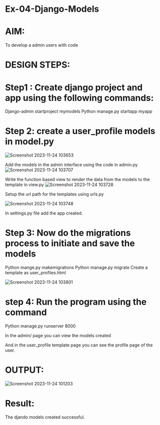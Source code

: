 # Ex-04-Django-Models
# AIM:
To develop a admin users with code

# DESIGN STEPS:

# Step1 : Create django project and app using the following commands:

Django-admin startproject mymodels
Python manage.py startapp myapp

# Step 2: create a user_profile models in model.py

![Screenshot 2023-11-24 103653](https://github.com/sasintharparanthaman/ODD2023-WT-Ex-04-Django-Models/assets/145743219/441fc9fe-2142-4b3c-a9ee-662b6485dd03)


Add the models in the admin interface using the code in admin.py
![Screenshot 2023-11-24 103707](https://github.com/sasintharparanthaman/ODD2023-WT-Ex-04-Django-Models/assets/145743219/dc8d97dd-820a-4067-9666-a16f56e3bd6f)



Write the function based view to render the data from the models to the template in view.py
![Screenshot 2023-11-24 103728](https://github.com/sasintharparanthaman/ODD2023-WT-Ex-04-Django-Models/assets/145743219/341c3119-6283-4528-9ab7-f5886609f0e6)


Setup the url path for the templates using urls.py

![Screenshot 2023-11-24 103748](https://github.com/sasintharparanthaman/ODD2023-WT-Ex-04-Django-Models/assets/145743219/d3c304d0-5ad2-4d35-a4ed-a5d22e0a8ba2)


In settings.py file add the app created.

# Step 3: Now do the migrations process to initiate and save the models

Python mange.py makemigrations
Python manage.py migrate
Create a template as user_profiles.html

![Screenshot 2023-11-24 103801](https://github.com/sasintharparanthaman/ODD2023-WT-Ex-04-Django-Models/assets/145743219/80af8d59-3c97-4a91-93f9-159cd5893de5)


# step 4: Run the program using the command

Python manage.py runserver 8000

In the admin/ page you can view the models created

And  in the user_profile template page you can see the profile page of the user.

# OUTPUT:
![Screenshot 2023-11-24 101203](https://github.com/sasintharparanthaman/ODD2023-WT-Ex-04-Django-Models/assets/145743219/5f3515b9-a380-4e42-9e93-4320ceeae1dc)

# Result:
The djando models created successful.


